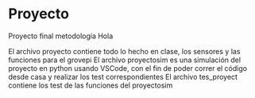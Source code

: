 # Proyecto
Proyecto final metodología
Hola

El archivo proyecto contiene todo lo hecho en clase, los sensores y las funciones para el grovepi
El archivo proyectosim es una simulación del proyecto en python usando VSCode, con el fin de poder correr el código desde casa y realizar los test correspondientes
El archivo tes_proyect contiene los test de las funciones del proyectosim
